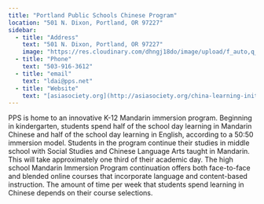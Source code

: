 ```yaml
---
title: "Portland Public Schools Chinese Program"
location: "501 N. Dixon, Portland, OR 97227"
sidebar:
  - title: "Address"
    text: "501 N. Dixon, Portland, OR 97227"
    image: "https://res.cloudinary.com/dhngj18do/image/upload/f_auto,q_auto/v1/images/activities/ppslogo_yyd5kh4djjv1c4txsk3e"
  - title: "Phone"
    text: "503-916-3612"
  - title: "email"
    text: "ldai@pps.net"
  - title: "Website"
    text: "[asiasociety.org](http://asiasociety.org/china-learning-initiatives/portland-public-schools-chinese-program)"
---
```


PPS is home to an innovative K-12 Mandarin immersion program. Beginning in kindergarten, students spend half of the school day learning in Mandarin Chinese and half of the school day learning in English, according to a 50:50 immersion model. Students in the program continue their studies in middle school with Social Studies and Chinese Language Arts taught in Mandarin. This will take approximately one third of their academic day. The high school Mandarin Immersion Program continuation offers both face-to-face and blended online courses that incorporate language and content-based instruction. The amount of time per week that students spend learning in Chinese depends on their course selections.
